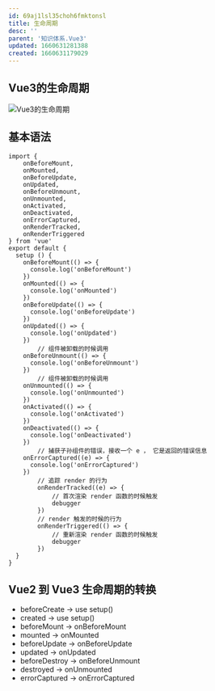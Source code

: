 ```yaml
---
id: 69aj1lsl35choh6fmktonsl
title: 生命周期
desc: ''
parent: '知识体系.Vue3'
updated: 1660631281388
created: 1660631179029
---
```


## Vue3的生命周期

![Vue3的生命周期](https://cdn.jsdelivr.net/gh/LuckBright/uPicImage@main/uPic/x889ll.png)

## 基本语法

```vue
import { 
	onBeforeMount, 
	onMounted, 
	onBeforeUpdate, 
	onUpdated, 
	onBeforeUnmount, 
	onUnmounted, 
	onActivated, 
	onDeactivated, 
	onErrorCaptured,
	onRenderTracked,
	onRenderTriggered 
} from 'vue'
export default {
  setup () {
    onBeforeMount(() => {
      console.log('onBeforeMount')
    })
    onMounted(() => {
      console.log('onMounted')
    })
    onBeforeUpdate(() => {
      console.log('onBeforeUpdate')
    })
    onUpdated(() => {
      console.log('onUpdated')
    })
		// 组件被卸载的时候调用
    onBeforeUnmount(() => {
      console.log('onBeforeUnmount')
    })
		// 组件被卸载的时候调用
    onUnmounted(() => {
      console.log('onUnmounted')
    })
    onActivated(() => {
      console.log('onActivated')
    })
    onDeactivated(() => {
      console.log('onDeactivated')
    })
		// 捕获子孙组件的错误，接收一个 e ， 它是返回的错误信息
    onErrorCaptured((e) => {
      console.log('onErrorCaptured')
    })
		// 追踪 render 的行为
		onRenderTracked((e) => {
			// 首次渲染 render 函数的时候触发
			debugger
		})
		// render 触发的时候的行为
		onRenderTriggered(() => {
			// 重新渲染 render 函数的时候触发
			debugger
		})
  }
}
```

## Vue2 到 Vue3 生命周期的转换

- beforeCreate -> use setup()
- created -> use setup()
- beforeMount -> onBeforeMount
- mounted -> onMounted
- beforeUpdate -> onBeforeUpdate
- updated -> onUpdated
- beforeDestroy -> onBeforeUnmount
- destroyed -> onUnmounted
- errorCaptured -> onErrorCaptured

